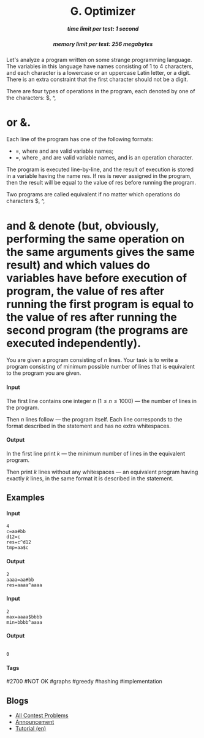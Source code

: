 <h1 style='text-align: center;'> G. Optimizer</h1>

<h5 style='text-align: center;'>time limit per test: 1 second</h5>
<h5 style='text-align: center;'>memory limit per test: 256 megabytes</h5>

Let's analyze a program written on some strange programming language. The variables in this language have names consisting of $1$ to $4$ characters, and each character is a lowercase or an uppercase Latin letter, or a digit. There is an extra constraint that the first character should not be a digit.

There are four types of operations in the program, each denoted by one of the characters: $, ^, 
# or &.

Each line of the program has one of the following formats: 

* <lvalue>=<rvalue>, where <lvalue> and <rvalue> are valid variable names;
* <lvalue>=<arg1><op><arg2>, where <lvalue>, <arg1> and <arg2> are valid variable names, and <op> is an operation character.

The program is executed line-by-line, and the result of execution is stored in a variable having the name res. If res is never assigned in the program, then the result will be equal to the value of res before running the program.

Two programs are called equivalent if no matter which operations do characters $, ^, 
# and & denote (but, obviously, performing the same operation on the same arguments gives the same result) and which values do variables have before execution of program, the value of res after running the first program is equal to the value of res after running the second program (the programs are executed independently).

You are given a program consisting of $n$ lines. Your task is to write a program consisting of minimum possible number of lines that is equivalent to the program you are given.

#### Input

The first line contains one integer $n$ ($1 \le n \le 1000$) — the number of lines in the program.

Then $n$ lines follow — the program itself. Each line corresponds to the format described in the statement and has no extra whitespaces.

#### Output

In the first line print $k$ — the minimum number of lines in the equivalent program.

Then print $k$ lines without any whitespaces — an equivalent program having exactly $k$ lines, in the same format it is described in the statement.

## Examples

#### Input


```text
4
c=aa#bb
d12=c
res=c^d12
tmp=aa$c
```
#### Output


```text
2
aaaa=aa#bb
res=aaaa^aaaa
```
#### Input


```text
2
max=aaaa$bbbb
min=bbbb^aaaa
```
#### Output


```text

0
```


#### Tags 

#2700 #NOT OK #graphs #greedy #hashing #implementation 

## Blogs
- [All Contest Problems](../Educational_Codeforces_Round_64_(Rated_for_Div._2).md)
- [Announcement](../blogs/Announcement.md)
- [Tutorial (en)](../blogs/Tutorial_(en).md)
